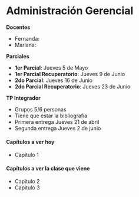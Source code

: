 
Administración Gerencial
========================

**Docentes**
  * Fernanda:
  * Mariana:

**Parciales**
  * **1er Parcial**: Jueves 5 de Mayo
  * **1er Parcial Recuperatorio**: Jueves 9 de Junio
  * **2do Parcial**: Jueves 16 de Junio
  * **2do Parcial Recuperatorio**: Jueves 23 de Junio

**TP Integrador**
  * Grupos 5/6 personas
  * Tiene que estar la bibliografía
  * Primera entrega Jueves 21 de abril
  * Segunda entrega Jueves 2 de junio

#### Capítulos a ver hoy
  * Capitulo 1

#### Capítulos a ver la clase que viene
  * Capitulo 2
  * Capitulo 3
